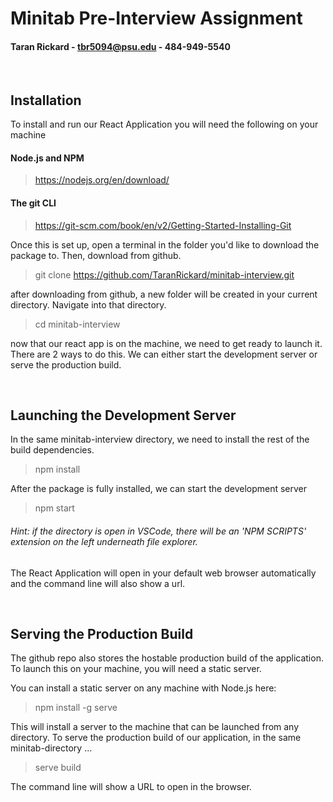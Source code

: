 # Minitab Pre-Interview Assignment
#### Taran Rickard - tbr5094@psu.edu - 484-949-5540
&nbsp;

## Installation
To install and run our React Application you will need the following on your machine
#### Node.js and NPM
> https://nodejs.org/en/download/
#### The git CLI
> https://git-scm.com/book/en/v2/Getting-Started-Installing-Git

Once this is set up, open a terminal in the folder you'd like to download the package to. Then, download from github.
> git clone https://github.com/TaranRickard/minitab-interview.git

after downloading from github, a new folder will be created in your current directory. Navigate into that directory.
> cd minitab-interview

now that our react app is on the machine, we need to get ready to launch it. There are 2 ways to do this. We can either start the development server or serve the production build.

&nbsp;

## Launching the Development Server
In the same minitab-interview directory, we need to install the rest of the build dependencies.
> npm install

After the package is fully installed, we can start the development server

>npm start

###### Hint: if the directory is open in VSCode, there will be an 'NPM SCRIPTS' extension on the left underneath file explorer.

The React Application will open in your default web browser automatically and the command line will also show a url.

&nbsp;

## Serving the Production Build
The github repo also stores the hostable production build of the application. To launch this on your machine, you will need a static server. 

You can install a static server on any machine with Node.js here:
> npm install -g serve

This will install a server to the machine that can be launched from any directory. To serve the production build of our application, in the same minitab-directory ...

> serve build

The command line will show a URL to open in the browser.

